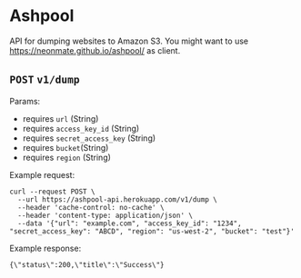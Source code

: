 # Ashpool

API for dumping websites to Amazon S3. You might want to use https://neonmate.github.io/ashpool/ as client.

## `POST` `v1/dump`

Params:

* requires `url` (String)
* requires `access_key_id` (String)
* requires `secret_access_key` (String)
* requires `bucket`(String)
* requires `region` (String)

Example request:

```
curl --request POST \
  --url https://ashpool-api.herokuapp.com/v1/dump \
  --header 'cache-control: no-cache' \
  --header 'content-type: application/json' \
  --data '{"url": "example.com", "access_key_id": "1234", "secret_access_key": "ABCD", "region": "us-west-2", "bucket": "test"}'
```

Example response:

```
{\"status\":200,\"title\":\"Success\"}
```
